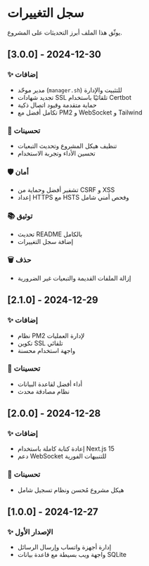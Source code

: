 # سجل التغييرات

يوثّق هذا الملف أبرز التحديثات على المشروع.

## [3.0.0] - 2024-12-30
### ✨ إضافات
- مدير موحّد (`manager.sh`) للتثبيت والإدارة
- تجديد شهادات SSL تلقائيًا باستخدام Certbot
- حماية متقدمة وقيود اتصال ذكية
- تكامل أفضل مع PM2 و WebSocket و Tailwind

### 🔧 تحسينات
- تنظيف هيكل المشروع وتحديث التبعيات
- تحسين الأداء وتجربة الاستخدام

### 🛡️ أمان
- تشفير أفضل وحماية من CSRF و XSS
- إعداد HTTPS مع HSTS وفحص أمني شامل

### 📚 توثيق
- تحديث README بالكامل
- إضافة سجل التغييرات

### 🗑️ حذف
- إزالة الملفات القديمة والتبعيات غير الضرورية

## [2.1.0] - 2024-12-29
### ✨ إضافات
- نظام PM2 لإدارة العمليات
- تكوين SSL تلقائي
- واجهة استخدام محسنة

### 🔧 تحسينات
- أداء أفضل لقاعدة البيانات
- نظام مصادقة محدث

## [2.0.0] - 2024-12-28
### ✨ إضافات
- إعادة كتابة كاملة باستخدام Next.js 15
- دعم WebSocket للتنبيهات الفورية

### 🔧 تحسينات
- هيكل مشروع مُحسن ونظام تسجيل شامل

## [1.0.0] - 2024-12-27
### ✨ الإصدار الأول
- إدارة أجهزة واتساب وإرسال الرسائل
- واجهة ويب بسيطة مع قاعدة بيانات SQLite
